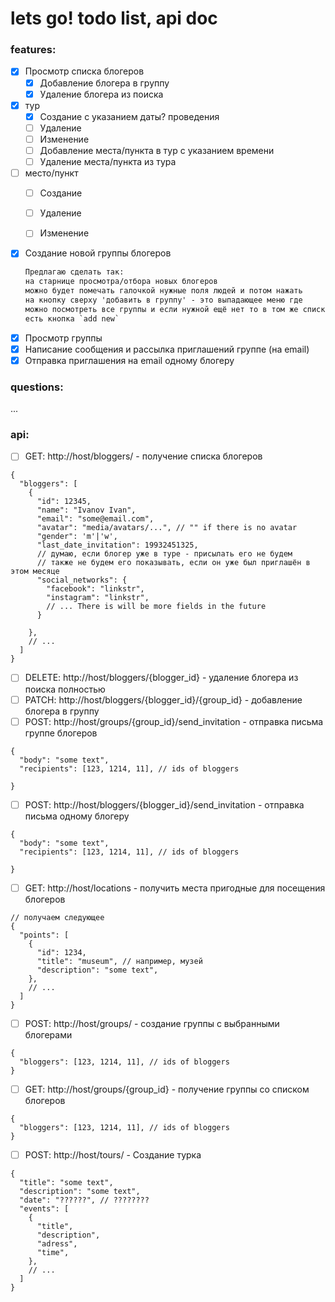 # lets go! todo list, api doc
### features:
* [x] Просмотр списка блогеров
    * [x] Добавление блогера в группу
    * [x] Удаление блогера из поиска
  
* [x] тур
    * [x] Создание с указанием даты? проведения
    * [ ] Удаление
    * [ ] Изменение
    * [ ] Добавление места/пункта в тур с указанием времени
    * [ ] Удаление места/пункта из тура
* [ ] место/пункт
    * [ ] Создание 
    * [ ] Удаление  
    * [ ] Изменение  
    

* [x] Создание новой группы блогеров
  ```txt
  Предлагаю сделать так:
  на старнице просмотра/отбора новых блогеров 
  можно будет помечать галочкой нужные поля людей и потом нажать 
  на кнопку сверху 'добавить в группу' - это выпадающее меню где
  можно посмотреть все группы и если нужной ещё нет то в том же списке
  есть кнопка `add new`
  ```
* [x] Просмотр группы 
* [x] Написание сообщения и рассылка приглашений группе (на email)
* [x] Отправка приглашения на email одному блогеру

### questions:
...

### api:
* [ ] GET: http://host/bloggers/ - получение списка блогеров
```json5
{
  "bloggers": [
    {
      "id": 12345,
      "name": "Ivanov Ivan",
      "email": "some@email.com",
      "avatar": "media/avatars/...", // "" if there is no avatar
      "gender": 'm'|'w',
      "last_date_invitation": 19932451325,  
      // думаю, если блогер уже в туре - присылать его не будем
      // также не будем его показывать, если он уже был приглашён в этом месяце
      "social_networks": {
        "facebook": "linkstr",
        "instagram": "linkstr",
        // ... There is will be more fields in the future
      }
      
    },
    // ...
  ]
}  
```
  

* [ ] DELETE: http://host/bloggers/{blogger_id} - удаление блогера из поиска полностью
* [ ] PATCH: http://host/bloggers/{blogger_id}/{group_id} - добавление блогера в группу
* [ ] POST: http://host/groups/{group_id}/send_invitation - отправка письма группе блогеров 
```json5
{
  "body": "some text",
  "recipients": [123, 1214, 11], // ids of bloggers
  
}
```


* [ ] POST: http://host/bloggers/{blogger_id}/send_invitation - отправка письма одному блогеру
```json5
{
  "body": "some text",
  "recipients": [123, 1214, 11], // ids of bloggers
  
}
```


* [ ] GET: http://host/locations - получить места пригодные для посещения блогеров
```json5
// получаем следующее
{
  "points": [
    {
      "id": 1234,
      "title": "museum", // например, музей
      "description": "some text",
    },
    // ...
  ]
}
```
* [ ] POST: http://host/groups/ - создание группы с выбранными блогерами
```json5
{
  "bloggers": [123, 1214, 11], // ids of bloggers
}
```
* [ ] GET: http://host/groups/{group_id} - получение группы со списком блогеров
```json5
{
  "bloggers": [123, 1214, 11], // ids of bloggers
}
```
* [ ] POST: http://host/tours/ - Создание турка
```json5
{
  "title": "some text",
  "description": "some text",
  "date": "??????", // ????????
  "events": [
    {
      "title",
      "description",
      "adress",
      "time", 
    },
    // ...
  ]
}
```
